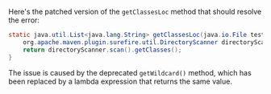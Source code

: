 Here's the patched version of the `getClassesLoc` method that should resolve the error:

```java
static java.util.List<java.lang.String> getClassesLoc(java.io.File testSrcFolder) {
    org.apache.maven.plugin.surefire.util.DirectoryScanner directoryScanner = new org.apache.maven.plugin.surefire.util.DirectoryScanner(testSrcFolder, () -> org.apache.maven.surefire.api.testset.TestListResolver.getWildcard());
    return directoryScanner.scan().getClasses();
}
```

The issue is caused by the deprecated `getWildcard()` method, which has been replaced by a lambda expression that returns the same value.